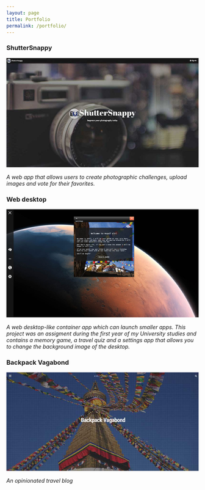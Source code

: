 ```yaml
---
layout: page
title: Portfolio
permalink: /portfolio/
---
```

### ShutterSnappy
<a href="https://shuttersnappy.com" target="_blank">![shuttersnappy](/img/portfolio/shuttersnappy.jpg "ShutterSnappy landing page")</a>

*A web app that allows users to create photographic challenges, upload images and vote for their favorites.*

### Web desktop

<a href="http://wd.beppek.me/wd/client/debug/" target="_blank">![Personal Web Desktop](/img/portfolio/pwd.jpg "Personal Web Desktop")</a>

*A web desktop-like container app which can launch smaller apps. This project was an assigment during the first year of my University studies and contains a memory game, a travel quiz and a settings app that allows you to change the background image of the desktop.*

### Backpack Vagabond

<a href="http://backpackvagabond.com" target="_blank">![Backpack Vagabond](/img/portfolio/backpackvagabond.jpg "Backpack Vagabond")</a>

*An opinionated travel blog*